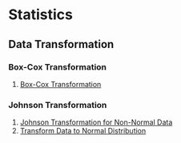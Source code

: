 # Statistics

## Data Transformation

### Box-Cox Transformation
1. [Box-Cox Transformation](http://www.sigmamagic.com/forum/archives/297)

### Johnson Transformation
1. [Johnson Transformation for Non-Normal Data](https://rexplorations.wordpress.com/2015/11/03/johnson-transformation-for-non-normal-data/)
2. [Transform Data to Normal Distribution](http://www.sigmamagic.com/forum/archives/297)
